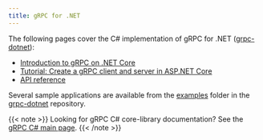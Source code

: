 ```yaml
---
title: gRPC for .NET
---
```


The following pages cover the C# implementation of gRPC for .NET
([grpc-dotnet][]):

- [Introduction to gRPC on .NET Core](https://docs.microsoft.com/aspnet/core/grpc)
- [Tutorial: Create a gRPC client and server in ASP.NET Core][tutorial]
- [API reference](https://grpc.github.io/grpc/csharp-dotnet/api/Grpc.Core)

Several sample applications are available from the [examples][] folder in the
[grpc-dotnet][] repository.

{{< note >}}
  Looking for gRPC C# core-library documentation?
  See the [gRPC C# main page](..).
{{< /note >}}

[examples]: https://github.com/grpc/grpc-dotnet/tree/master/examples
[grpc-dotnet]: https://github.com/grpc/grpc-dotnet
[tutorial]: https://docs.microsoft.com/aspnet/core/tutorials/grpc/grpc-start
